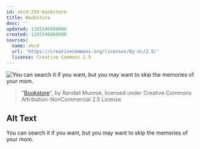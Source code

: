 ```yaml
---
id: xkcd.294-bookstore
title: Bookstore
desc: ''
updated: 1185346800000
created: 1185346800000
sources:
  name: xkcd
  url: 'https://creativecommons.org/licenses/by-nc/2.5/'
  license: Creative Commons 2.5
---
```

![You can search it if you want, but you may want to skip the memories of your mom.](https://imgs.xkcd.com/comics/bookstore.png)
> "[Bookstore](https://xkcd.com/294/)", by Randall Munroe, licensed under Creative Commons Attribution-NonCommercial 2.5 License

## Alt Text
You can search it if you want, but you may want to skip the memories of your mom.
